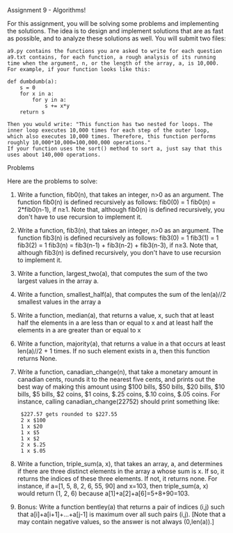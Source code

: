﻿Assignment 9 - Algorithms!

For this assignment, you will be solving some problems and implementing the solutions.  The idea is to design and implement solutions that are as fast as possible, and to analyze these solutions as well.  You will submit two files:

    a9.py contains the functions you are asked to write for each question
    a9.txt contains, for each function, a rough analysis of its running time when the argument, n, or the length of the array, a, is 10,000. For example, if your function looks like this:

    def dumbdumb(a):
        s = 0
        for x in a:
            for y in a:
                s += x*y
        return s

    Then you would write: "This function has two nested for loops. The inner loop executes 10,000 times for each step of the outer loop, which also executes 10,000 times. Therefore, this function performs roughly 10,000*10,000=100,000,000 operations."
    If your function uses the sort() method to sort a, just say that this uses about 140,000 operations.

Problems

Here are the problems to solve:

1. Write a function, fib0(n), that takes an integer, n>0 as an argument.  The function fib0(n) is defined recursively as follows:
        fib0(0) = 1
        fib0(n) = 2*fib0(n-1), if n≥1.
    Note that, although fib0(n) is defined recursively, you don't have to use recursion to implement it.
2. Write a function, fib3(n), that takes an integer, n>0 as an argument.  The function fib3(n) is defined recursively as follows:
        fib3(0) = 1
        fib3(1) = 1
        fib3(2) = 1
        fib3(n) = fib3(n-1) + fib3(n-2) + fib3(n-3), if n≥3.
    Note that, although fib3(n) is defined recursively, you don't have to use recursion to implement it.
3. Write a function, largest_two(a), that computes the sum of the two largest values in the array a.

4. Write a function, smallest_half(a), that computes the sum of the len(a)//2 smallest values in the array a

5. Write a function, median(a), that returns a value, x, such that at least half the elements in a are less than or equal to x and at least half the elements in a are greater than or equal to x

6. Write a function, majority(a), that returns a value in a that occurs at least len(a)//2 + 1 times.  If no such element exists in a, then this function returns None.

7. Write a function, canadian_change(n), that take a monetary amount in canadian cents, rounds it to the nearest five cents, and prints out the best way of making this amount using $100 bills, $50 bills, $20 bills, $10 bills, $5 bills, $2 coins, $1 coins, $.25 coins, $.10 coins, $.05 coins.  For instance, calling canadian_change(22752) should print something like:

        $227.57 gets rounded to $227.55
        2 x $100
        1 x $20
        1 x $5
        1 x $2
        2 x $.25
        1 x $.05

8. Write a function, triple_sum(a, x), that takes an array, a, and determines if there are three distinct elements in the array a whose sum is x.  If so, it returns the indices of these three elements.  If not, it returns none.  For instance, if a=[1, 5, 8, 2, 6, 55, 90] and x=103, then triple_sum(a, x) would return (1, 2, 6) because a[1]+a[2]+a[6]=5+8+90=103.

9. Bonus: Write a function bentley(a) that returns a pair of indices (i,j) such that a[i]+a[i+1]+...+a[j-1] is maximum over all such pairs (i,j). [Note that a may contain negative values, so the answer is not always (0,len(a)).]